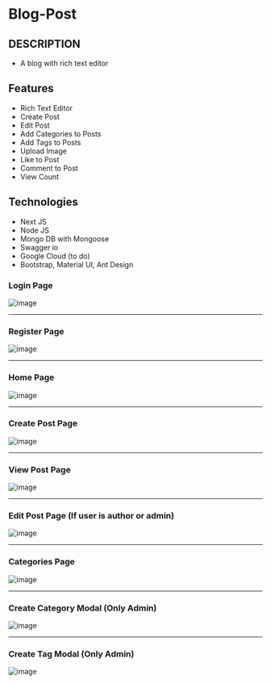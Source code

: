 # Blog-Post

DESCRIPTION
--------------------------------
- A blog with rich text editor

Features
--------------------------------
- Rich Text Editor
- Create Post
- Edit Post
- Add Categories to Posts
- Add Tags to Posts
- Upload Image
- Like to Post
- Comment to Post
- View Count

Technologies
--------------------------------
- Next JS
- Node JS
- Mongo DB with Mongoose
- Swagger io
- Google Cloud (to do)
- Bootstrap, Material UI, Ant Design

### Login Page
![image](https://user-images.githubusercontent.com/32177766/174133093-eb398bd4-4087-4a36-84f1-8ce0c14b8a7a.png)

--------------

### Register Page
![image](https://user-images.githubusercontent.com/32177766/174134823-a50da8a8-caf8-499c-97c4-95656b9a54f9.png)

--------------

### Home Page
![image](https://user-images.githubusercontent.com/32177766/174133127-a35c9d5f-c956-4a0a-a8f0-24f6975947be.png)

--------------

### Create Post Page
![image](https://user-images.githubusercontent.com/32177766/174134358-641e5e94-8ec1-464c-9123-f94930ce2ccd.png)

--------------

### View Post Page
![image](https://user-images.githubusercontent.com/32177766/174304295-09e75ee5-b6a4-4176-a2b9-61bb77ea9a1c.png)

--------------

### Edit Post Page (If user is author or admin)
![image](https://user-images.githubusercontent.com/32177766/174134515-c2537a1a-b1e9-4bf6-93c8-4d84eeb01936.png)

--------------

### Categories Page
![image](https://user-images.githubusercontent.com/32177766/174134657-83251da1-55d8-4187-b4e7-739174e91e5b.png)

--------------

### Create Category Modal (Only Admin)
![image](https://user-images.githubusercontent.com/32177766/174134738-2e5b8510-a932-4b63-b052-95cfccf764d2.png)

--------------

### Create Tag Modal (Only Admin)
![image](https://user-images.githubusercontent.com/32177766/174135101-62443cca-9d63-4a38-8768-8a67caa73b55.png)

